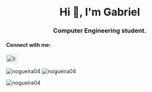 <h1 align="center">Hi 👋, I'm Gabriel</h1>
<h3 align="center">Computer Engineering student.</h3>

<h4 align="left">Connect with me:</h4>
<p align="left">
<a href="https://linkedin.com/in/linkedin.com/in/nogueirag" target="blank"><img align="center" src="https://raw.githubusercontent.com/rahuldkjain/github-profile-readme-generator/master/src/images/icons/Social/linked-in-alt.svg" alt="linkedin.com/in/nogueirag" height="20" width="30" /></a>
</p>


<img align="center" src="https://github-readme-stats.vercel.app/api?username=nogueira04&show_icons=true&locale=en&theme=dark" alt="nogueira04" />

<img align="center" src="https://github-readme-streak-stats.herokuapp.com/?user=nogueira04&theme=dark" alt="nogueira04" />


<p><img align="center" src="https://github-readme-stats.vercel.app/api/top-langs?username=nogueira04&show_icons=true&locale=en&layout=compact&theme=dark&hide=makefile,cmake" alt="nogueira04" /></p>

